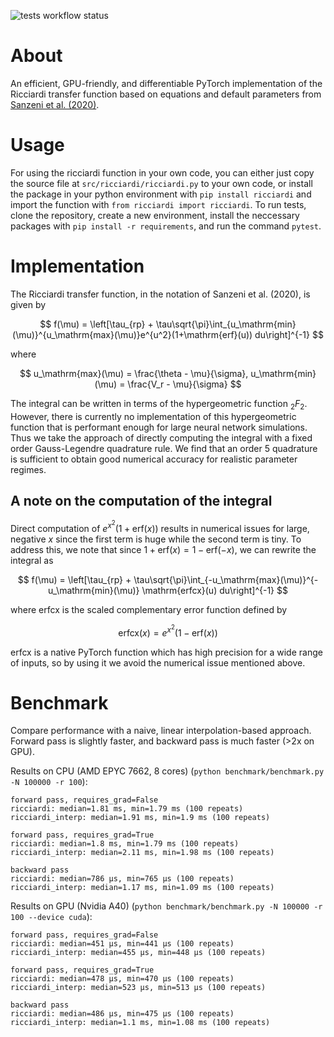 ![tests workflow status](https://github.com/hchau630/ricciardi/actions/workflows/tests.yml/badge.svg)

# About
An efficient, GPU-friendly, and differentiable PyTorch implementation of the Ricciardi transfer function based on equations and default parameters from [Sanzeni et al. (2020)](https://journals.plos.org/ploscompbiol/article?id=10.1371/journal.pcbi.1008165).

# Usage
For using the ricciardi function in your own code, you can either just copy the source file at `src/ricciardi/ricciardi.py` to your own code, or install the package in your python environment with `pip install ricciardi` and import the function with `from ricciardi import ricciardi`. To run tests, clone the repository, create a new environment, install the neccessary packages with `pip install -r requirements`, and run the command `pytest`.

# Implementation
The Ricciardi transfer function, in the notation of Sanzeni et al. (2020), is given by

$$
f(\mu) = \left[\tau_{rp} + \tau\sqrt{\pi}\int_{u_\mathrm{min}(\mu)}^{u_\mathrm{max}(\mu)}e^{u^2}(1+\mathrm{erf}(u)) du\right]^{-1}
$$

where

$$
u_\mathrm{max}(\mu) = \frac{\theta - \mu}{\sigma}, u_\mathrm{min}(\mu) = \frac{V_r - \mu}{\sigma}
$$

The integral can be written in terms of the hypergeometric function ${}_2F_2$. However, there is currently no implementation of this hypergeometric function that is performant enough for large neural network simulations. Thus we take the approach of directly computing the integral with a fixed order Gauss-Legendre quadrature rule. We find that an order 5 quadrature is sufficient to obtain good numerical accuracy for realistic parameter regimes.

## A note on the computation of the integral
Direct computation of $e^{x^2}(1 + \mathrm{erf}(x))$ results in numerical issues for large, negative $x$ since the first term is huge while the second term is tiny. To address this, we note that since $1 + \mathrm{erf}(x) = 1 - \mathrm{erf}(-x)$, we can rewrite the integral as

$$
f(\mu) = \left[\tau_{rp} + \tau\sqrt{\pi}\int_{-u_\mathrm{max}(\mu)}^{-u_\mathrm{min}(\mu)} \mathrm{erfcx}(u) du\right]^{-1}
$$

where $\mathrm{erfcx}$ is the scaled complementary error function defined by

$$
\mathrm{erfcx}(x) = e^{x^2}(1 - \mathrm{erf}(x))
$$

$\mathrm{erfcx}$ is a native PyTorch function which has high precision for a wide range of inputs, so by using it we avoid the numerical issue mentioned above.


# Benchmark
Compare performance with a naive, linear interpolation-based approach. Forward pass is slightly faster, and backward pass is much faster (>2x on GPU).

Results on CPU (AMD EPYC 7662, 8 cores) (`python benchmark/benchmark.py -N 100000 -r 100`):
```
forward pass, requires_grad=False
ricciardi: median=1.81 ms, min=1.79 ms (100 repeats)
ricciardi_interp: median=1.91 ms, min=1.9 ms (100 repeats)

forward pass, requires_grad=True
ricciardi: median=1.8 ms, min=1.79 ms (100 repeats)
ricciardi_interp: median=2.11 ms, min=1.98 ms (100 repeats)

backward pass
ricciardi: median=786 μs, min=765 μs (100 repeats)
ricciardi_interp: median=1.17 ms, min=1.09 ms (100 repeats)
```

Results on GPU (Nvidia A40) (`python benchmark/benchmark.py -N 100000 -r 100 --device cuda`):
```
forward pass, requires_grad=False
ricciardi: median=451 μs, min=441 μs (100 repeats)
ricciardi_interp: median=455 μs, min=448 μs (100 repeats)

forward pass, requires_grad=True
ricciardi: median=478 μs, min=470 μs (100 repeats)
ricciardi_interp: median=523 μs, min=513 μs (100 repeats)

backward pass
ricciardi: median=486 μs, min=475 μs (100 repeats)
ricciardi_interp: median=1.1 ms, min=1.08 ms (100 repeats)
```
